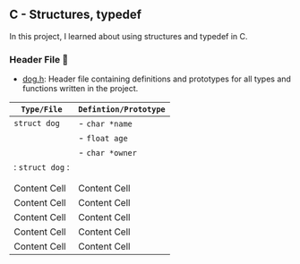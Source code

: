 ## C - Structures, typedef

In this project, I learned about using structures and typedef in C.

### Header File 📁

* [dog.h](https://github.com/KimberlyPeters/alx-low_level_programming/blob/master/0x0E-structures_typedef/dog.h): Header file containing definitions and prototypes for all types and functions written in the project.


| ```Type/File```  | ```Defintion/Prototype``` |
| ------------- | ------------- |
| ```struct dog```  | - ```char *name```   |
|		    | - ```float age```	   |
|		    | - ```char *owner```  |
| :   ```struct dog```    : || - ```char *name```  |
|		            || ^^  - ```float age```	 :|
|   			    ||^^ - ```char *owner```	:   |
| Content Cell  | Content Cell  |
| Content Cell  | Content Cell  |
| Content Cell  | Content Cell  |
| Content Cell  | Content Cell  |
| Content Cell  | Content Cell  |
